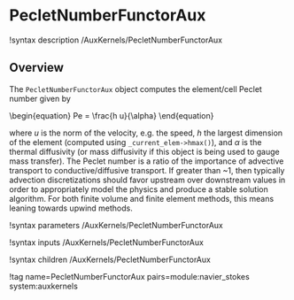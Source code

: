 # PecletNumberFunctorAux

!syntax description /AuxKernels/PecletNumberFunctorAux

## Overview

The `PecletNumberFunctorAux` object computes the element/cell Peclet number
given by

\begin{equation}
Pe = \frac{h u}{\alpha}
\end{equation}

where $u$ is the norm of the velocity, e.g. the speed, $h$ the largest dimension
of the element (computed using `_current_elem->hmax()`), and $\alpha$ is the
thermal diffusivity (or mass diffusivity if this object is being used to gauge
mass transfer). The Peclet number is a ratio of the importance of advective
transport to conductive/diffusive transport. If greater than ~1, then typically
advection discretizations should favor upstream over downstream values in order
to appropriately model the physics and produce a stable solution algorithm. For
both finite volume and finite element methods, this means leaning towards upwind
methods.

!syntax parameters /AuxKernels/PecletNumberFunctorAux

!syntax inputs /AuxKernels/PecletNumberFunctorAux

!syntax children /AuxKernels/PecletNumberFunctorAux

!tag name=PecletNumberFunctorAux pairs=module:navier_stokes system:auxkernels
